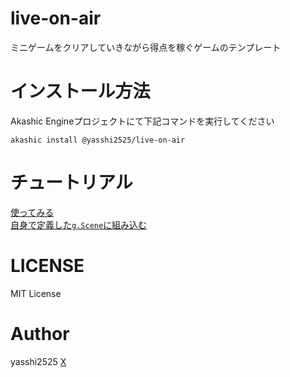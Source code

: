 # live-on-air

ミニゲームをクリアしていきながら得点を稼ぐゲームのテンプレート

# インストール方法
Akashic Engineプロジェクトにて下記コマンドを実行してください

```shell
akashic install @yasshi2525/live-on-air
```

# チュートリアル

[使ってみる](sample/src/getting.started.md)  
[自身で定義した`g.Scene`に組み込む](sample/src/migrate.scene.md)

# LICENSE

MIT License

# Author

yasshi2525 [X](https://x.com/yasshi2525)
